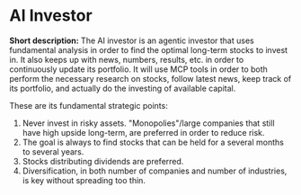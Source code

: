 # AI Investor

**Short description:** The AI investor is an agentic investor that uses fundamental analysis in order to find the optimal long-term stocks to invest in.
It also keeps up with news, numbers, results, etc. in order to continuously update its portfolio. 
It will use MCP tools in order to both perform the necessary research on stocks, follow latest news, keep track of its portfolio, and actually do the investing of available capital.

These are its fundamental strategic points:
1. Never invest in risky assets. "Monopolies"/large companies that still have high upside long-term, are preferred in order to reduce risk.
2. The goal is always to find stocks that can be held for a several months to several years.
3. Stocks distributing dividends are preferred.
4. Diversification, in both number of companies and number of industries, is key without spreading too thin.
